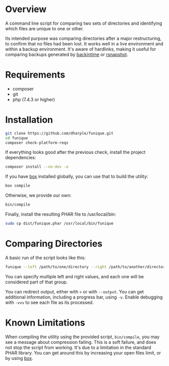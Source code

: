 # Overview

A command line script for comparing two sets of directories and identifying
which files are unique to one or other.

Its intended purpose was comparing directories after a major restructuring, to
confirm that no files had been lost.  It works well in a live environment and
within a backup environment.  It's aware of hardlinks, making it useful for
comparing backups generated by [backintime] or [rsnapshot].

# Requirements

* composer
* git
* php (7.4.3 or higher)

# Installation

```bash
git clone https://github.com/dharple/funique.git
cd funique
composer check-platform-reqs
```

If everything looks good after the previous check, install the project
dependencies:

```bash
composer install --no-dev -o
```

If you have [box] installed globally, you can use that to build the utility:

```bash
box compile
```

Otherwise, we provide our own:

```bash
bin/compile
```

Finally, install the resulting PHAR file to /usr/local/bin:

```bash
sudo cp dist/funique.phar /usr/local/bin/funique
```

# Comparing Directories

A basic run of the script looks like this:

```bash
funique --left /path/to/one/directory --right /path/to/another/directory
```

You can specify multiple left and right values, and each one will be considered
part of that group.

You can redirect output, either with `>` or with `--output`.  You can get
additional information, including a progress bar, using `-v`.  Enable debugging
with `-vvv` to see each file as its processed.

# Known Limitations

When compiling the utility using the provided script, `bin/compile`, you may
see a message about compression failing.  This is a soft failure, and does not
stop the script from working.  It's due to a limitation in the standard PHAR
library.  You can get around this by increasing your open files limit, or by
using [box].

[backintime]: https://github.com/bit-team/backintime
[box]: https://github.com/box-project/box
[rsnapshot]: https://github.com/rsnapshot/rsnapshot
